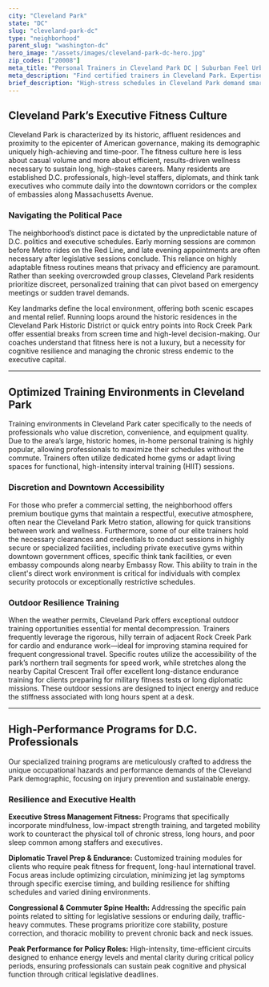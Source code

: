 ```yaml
---
city: "Cleveland Park"
state: "DC"
slug: "cleveland-park-dc"
type: "neighborhood"
parent_slug: "washington-dc"
hero_image: "/assets/images/cleveland-park-dc-hero.jpg"
zip_codes: ["20008"]
meta_title: "Personal Trainers in Cleveland Park DC | Suburban Feel Urban Fitness"
meta_description: "Find certified trainers in Cleveland Park. Expertise in home gyms, park workouts, and training near the National Cathedral."
brief_description: "High-stress schedules in Cleveland Park demand smart fitness solutions. Match with D.C.'s elite personal trainers specializing in time-constrained executive fitness, diplomatic resilience, and congressional stress management. Whether you require discrete in-home sessions near the National Cathedral or power workouts tailored for unpredictable schedules, our certified coaches guarantee results aligned with the D.C. professional lifestyle. Stop wasting time commuting. Find your vetted, expert Cleveland Park personal trainer today and conquer the demands of the Beltway with peak physical and mental clarity."
---
```

## Cleveland Park’s Executive Fitness Culture

Cleveland Park is characterized by its historic, affluent residences and proximity to the epicenter of American governance, making its demographic uniquely high-achieving and time-poor. The fitness culture here is less about casual volume and more about efficient, results-driven wellness necessary to sustain long, high-stakes careers. Many residents are established D.C. professionals, high-level staffers, diplomats, and think tank executives who commute daily into the downtown corridors or the complex of embassies along Massachusetts Avenue.

### Navigating the Political Pace

The neighborhood’s distinct pace is dictated by the unpredictable nature of D.C. politics and executive schedules. Early morning sessions are common before Metro rides on the Red Line, and late evening appointments are often necessary after legislative sessions conclude. This reliance on highly adaptable fitness routines means that privacy and efficiency are paramount. Rather than seeking overcrowded group classes, Cleveland Park residents prioritize discreet, personalized training that can pivot based on emergency meetings or sudden travel demands.

Key landmarks define the local environment, offering both scenic escapes and mental relief. Running loops around the historic residences in the Cleveland Park Historic District or quick entry points into Rock Creek Park offer essential breaks from screen time and high-level decision-making. Our coaches understand that fitness here is not a luxury, but a necessity for cognitive resilience and managing the chronic stress endemic to the executive capital.

---

## Optimized Training Environments in Cleveland Park

Training environments in Cleveland Park cater specifically to the needs of professionals who value discretion, convenience, and equipment quality. Due to the area’s large, historic homes, in-home personal training is highly popular, allowing professionals to maximize their schedules without the commute. Trainers often utilize dedicated home gyms or adapt living spaces for functional, high-intensity interval training (HIIT) sessions.

### Discretion and Downtown Accessibility

For those who prefer a commercial setting, the neighborhood offers premium boutique gyms that maintain a respectful, executive atmosphere, often near the Cleveland Park Metro station, allowing for quick transitions between work and wellness. Furthermore, some of our elite trainers hold the necessary clearances and credentials to conduct sessions in highly secure or specialized facilities, including private executive gyms within downtown government offices, specific think tank facilities, or even embassy compounds along nearby Embassy Row. This ability to train in the client's direct work environment is critical for individuals with complex security protocols or exceptionally restrictive schedules.

### Outdoor Resilience Training

When the weather permits, Cleveland Park offers exceptional outdoor training opportunities essential for mental decompression. Trainers frequently leverage the rigorous, hilly terrain of adjacent Rock Creek Park for cardio and endurance work—ideal for improving stamina required for frequent congressional travel. Specific routes utilize the accessibility of the park’s northern trail segments for speed work, while stretches along the nearby Capital Crescent Trail offer excellent long-distance endurance training for clients preparing for military fitness tests or long diplomatic missions. These outdoor sessions are designed to inject energy and reduce the stiffness associated with long hours spent at a desk.

---

## High-Performance Programs for D.C. Professionals

Our specialized training programs are meticulously crafted to address the unique occupational hazards and performance demands of the Cleveland Park demographic, focusing on injury prevention and sustainable energy.

### Resilience and Executive Health

**Executive Stress Management Fitness:** Programs that specifically incorporate mindfulness, low-impact strength training, and targeted mobility work to counteract the physical toll of chronic stress, long hours, and poor sleep common among staffers and executives.

**Diplomatic Travel Prep & Endurance:** Customized training modules for clients who require peak fitness for frequent, long-haul international travel. Focus areas include optimizing circulation, minimizing jet lag symptoms through specific exercise timing, and building resilience for shifting schedules and varied dining environments.

**Congressional & Commuter Spine Health:** Addressing the specific pain points related to sitting for legislative sessions or enduring daily, traffic-heavy commutes. These programs prioritize core stability, posture correction, and thoracic mobility to prevent chronic back and neck issues.

**Peak Performance for Policy Roles:** High-intensity, time-efficient circuits designed to enhance energy levels and mental clarity during critical policy periods, ensuring professionals can sustain peak cognitive and physical function through critical legislative deadlines.